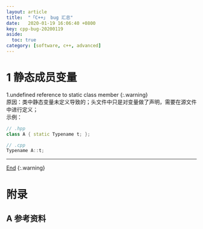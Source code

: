 ```yaml
---
layout: article
title:  "「C++」 bug 汇总"
date:   2020-01-19 16:06:40 +0800
key: cpp-bug-20200119
aside:
  toc: true
category: [software, c++, advanced]
---
```

<span id="head"></span>
<!--more-->

# 1 静态成员变量
1.undefined reference to static class member
{:.warning}     
原因：类中静态变量未定义导致的；头文件中只是对变量做了声明，需要在源文件中进行定义；    
示例：
```cpp
// .hpp
class A { static Typename t; };

// .cpp
Typename A::t;
```


-------------------  
[End](#head)
{:.warning}  


# 附录
## A 参考资料
